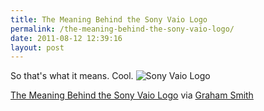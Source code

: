 ```yaml
---
title: The Meaning Behind the Sony Vaio Logo
permalink: /the-meaning-behind-the-sony-vaio-logo/
date: 2011-08-12 12:39:16
layout: post
---
```


So that's what it means. Cool. ![Sony Vaio Logo](http://therobb.com/wp-content/uploads/2011-08-Sony-Vaio-Logo.jpeg)

[The Meaning Behind the Sony Vaio Logo](http://imjustcreative.com/the-meaning-behind-the-sony-vaio-logo/2011-08-11/) via [Graham Smith](http://twitter.com/imjustcreative)